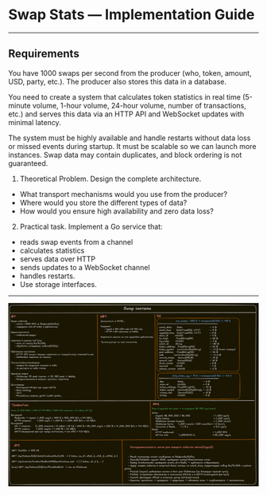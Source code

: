 # Swap Stats — Implementation Guide

---
## Requirements
You have 1000 swaps per second from the producer (who, token, amount, USD, party, etc.).
The producer also stores this data in a database.

You need to create a system that calculates token statistics in real time (5-minute volume, 1-hour volume, 24-hour volume, number of transactions, etc.)
and serves this data via an HTTP API and WebSocket updates with minimal latency.

The system must be highly available and handle restarts without data loss or missed events during startup.
It must be scalable so we can launch more instances.
Swap data may contain duplicates, and block ordering is not guaranteed.

1. Theoretical Problem. Design the complete architecture.
- What transport mechanisms would you use from the producer?
- Where would you store the different types of data?
- How would you ensure high availability and zero data loss?

2. Practical task. Implement a Go service that:
- reads swap events from a channel
- calculates statistics
- serves data over HTTP
- sends updates to a WebSocket channel
- handles restarts.
- Use storage interfaces.

---
![img.png](docs/system_design_rus.png)
